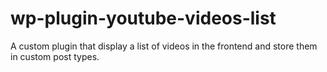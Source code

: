 # wp-plugin-youtube-videos-list
A custom plugin that display a list of videos in the frontend and store them in custom post types.
